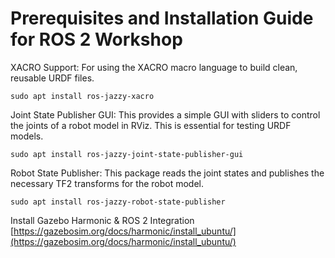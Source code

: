 # Prerequisites and Installation Guide for ROS 2 Workshop

XACRO Support: For using the XACRO macro language to build clean, reusable URDF files.

    sudo apt install ros-jazzy-xacro
Joint State Publisher GUI: This provides a simple GUI with sliders to control the joints of a robot model in RViz. This is essential for testing URDF models.

    sudo apt install ros-jazzy-joint-state-publisher-gui

Robot State Publisher: This package reads the joint states and publishes the necessary TF2 transforms for the robot model.

    sudo apt install ros-jazzy-robot-state-publisher

Install Gazebo Harmonic & ROS 2 Integration
[https://gazebosim.org/docs/harmonic/install_ubuntu/](https://gazebosim.org/docs/harmonic/install_ubuntu/)

